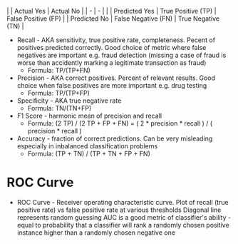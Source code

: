 |               | Actual Yes          | Actual No           |
| -             | -                   |                     |
| Predicted Yes | True Positive (TP)  | False Positive (FP) |
| Predicted No  | False Negative (FN) | True Negative (TN)  |

- Recall - AKA sensitivity, true positive rate, completeness.  Pecent of positives predicted correctly.  Good choice of metric where false negatives are important e.g. fraud detection (missing a case of fraud is worse than accidently marking a legitimate transaction as fraud)
    - Formula: TP/(TP+FN)
- Precision - AKA correct positives.  Percent of relevant results. Good choice when false positives are more important e.g. drug testing
    - Formula: TP/(TP+FP)
- Specificity - AKA true negative rate
    - Formula: TN/(TN+FP)
- F1 Score - harmonic mean of precision and recall
    - Formula: (2 TP) / (2 TP + FP + FN) = ( 2 * precision * recall ) / ( precision * recall )
- Accuracy - fraction of correct predictions.  Can be very misleading especially in inbalanced classification problems
    - Formula: (TP + TN) / (TP + TN + FP + FN)
# ROC Curve
- ROC Curve - Receiver operating characteristic curve.
		Plot of recall (true positive rate) vs false positive rate at various thresholds
		Diagonal line represents random guessing
		AUC is a good metric of classifier's ability - equal to probability that a classifier will rank a randomly chosen positive instance higher than a randomly chosen negative one
